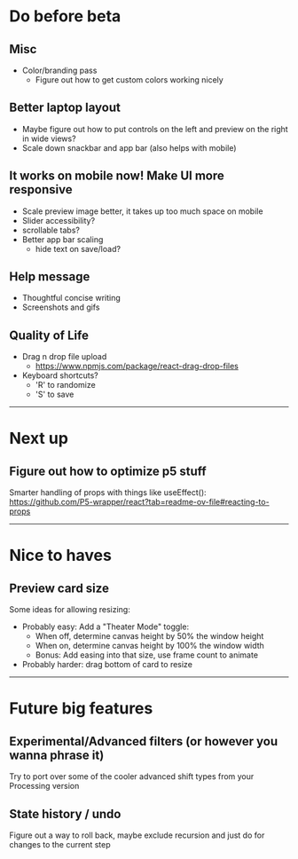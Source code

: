# Do before beta

## Misc

- Color/branding pass
  - Figure out how to get custom colors working nicely

## Better laptop layout

- Maybe figure out how to put controls on the left and preview on the right in wide views?
- Scale down snackbar and app bar (also helps with mobile)

## It works on mobile now! Make UI more responsive

- Scale preview image better, it takes up too much space on mobile
- Slider accessibility?
- scrollable tabs?
- Better app bar scaling
    * hide text on save/load?

## Help message

- Thoughtful concise writing
- Screenshots and gifs

## Quality of Life

- Drag n drop file upload
  - https://www.npmjs.com/package/react-drag-drop-files
- Keyboard shortcuts?
  - 'R' to randomize
  - 'S' to save


--------------------------------------------------------------------------------

# Next up

## Figure out how to optimize p5 stuff

Smarter handling of props with things like useEffect():
https://github.com/P5-wrapper/react?tab=readme-ov-file#reacting-to-props

--------------------------------------------------------------------------------

# Nice to haves

## Preview card size

Some ideas for allowing resizing:

- Probably easy: Add a "Theater Mode" toggle:
    * When off, determine canvas height by 50% the window height
    * When on, determine canvas height by 100% the window width
    * Bonus: Add easing into that size, use frame count to animate
- Probably harder: drag bottom of card to resize


--------------------------------------------------------------------------------

# Future big features

## Experimental/Advanced filters (or however you wanna phrase it)

Try to port over some of the cooler advanced shift types from your Processing version

## State history / undo

Figure out a way to roll back, maybe exclude recursion and just do for changes to the current step